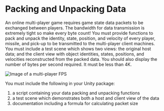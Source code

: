# Packing and Unpacking Data

An online multi-player game requires game state data packets to be exchanged between players. The bandwidth for data transmission is extremely tight so make every byte count! You must provide functions to pack and unpack the identity, state, position, and velocity of every player, missile, and pick-up to be transmitted to the multi-player client machines. You must include a test scene which shows two views: the original host data; and the client view with object identities, states, positions, and velocities reconstructed from the packed data. You should also display the number of bytes per second required. It must be less than 4K.

![Image of a multi-player FPS](https://thelatenightsession.files.wordpress.com/2016/02/doom-xbla-split.jpg "DOOM")

You must include the following in your Unity package:

1. a script containing your data packing and unpacking functions
2. a test scene which demonstrates both a host and client view of the data
3. documentation including a formula for calculating packet size
